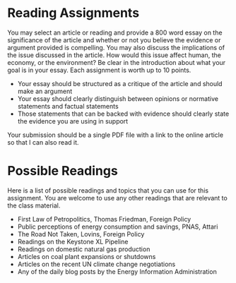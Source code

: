 # Reading Assignments

You may select an article or reading and provide a 800 word essay on the
significance of the article and whether or not you believe the evidence
or argument provided is compelling.  You may also discuss the
implications of the issue discussed in the article.    How would this
issue affect human, the economy, or the environment?  Be clear in the
introduction about what your goal is in your essay.  Each assignment is
worth up to 10 points.

- Your essay should be structured as a critique of the article and
  should make an argument
- Your essay should clearly distinguish between opinions or normative statements
  and factual statements
- Those statements that can be backed with evidence should clearly state
  the evidence you are using in support


Your submission should be a single PDF file with a link to the online
article so that I can also read it.


# Possible Readings

Here is a list of possible readings and topics that you can use for
this assignment.  You are welcome to use any other readings that are
relevant to the class material.

- First Law of Petropolitics, Thomas Friedman, Foreign Policy
- Public perceptions of energy consumption and savings, PNAS, Attari
- The Road Not Taken, Lovins, Foreign Policy
- Readings on the Keystone XL Pipeline
- Readings on domestic natural gas production
- Articles on coal plant expansions or shutdowns
- Articles on the recent UN climate change negotiations
- Any of the daily blog posts by the Energy Information Administration
